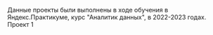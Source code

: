 Данные проекты были выполнены в ходе обучения в Яндекс.Практикуме, курс "Аналитик данных", в 2022-2023 годах.
Проект 1
